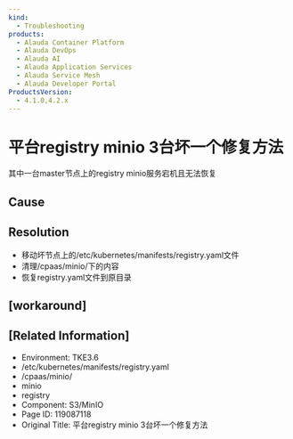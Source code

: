 ```yaml
---
kind:
  - Troubleshooting
products:
  - Alauda Container Platform
  - Alauda DevOps
  - Alauda AI
  - Alauda Application Services
  - Alauda Service Mesh
  - Alauda Developer Portal
ProductsVersion:
  - 4.1.0,4.2.x
---
```

<!-- A type of document that involves encountering a fault, diagnosing it, performing root cause analysis, and providing solutions. -->

# 平台registry minio 3台坏一个修复方法

其中一台master节点上的registry minio服务宕机且无法恢复

## Cause

## Resolution
- 移动坏节点上的/etc/kubernetes/manifests/registry.yaml文件
- 清理/cpaas/minio/下的内容
- 恢复registry.yaml文件到原目录

## [workaround]

## [Related Information]
- Environment: TKE3.6
- /etc/kubernetes/manifests/registry.yaml
- /cpaas/minio/
- minio
- registry
- Component: S3/MinIO
- Page ID: 119087118
- Original Title: 平台registry minio 3台坏一个修复方法
